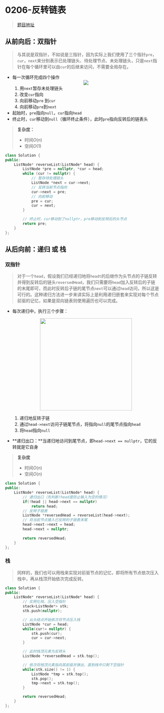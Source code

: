 # 0206-反转链表

>[题目地址](https://leetcode-cn.com/problems/reverse-linked-list/)

## 从前向后：双指针

>与其说是双指针，不如说是三指针，因为实际上我们使用了三个指针`pre`，`cur`，`next`来分别表示已处理链头、待处理节点、未处理链头，只是`next`指针在每个循环里可以由`cur`的后继来访问，不需要全局存在。
- 每一次循环完成四个操作<div align=center><img src="https://xcdn.loli.top/gh/Deruck/Img/Img/Untitled%20Diagram%20(2).png" height200></div>
	1. 用`next`暂存未处理链头
	2. 改变`cur`指向
	3. 向前移动`pre` 到`cur`
	4. 向前移动`pre`到`next`
- 起始时，`pre`指向`null`，`cur`指向`head`
- 终止时，`cur`移动到`null`（循环终止条件），此时`pre`指向反转后的链表头

>**复杂度：**
>- 时间$O(n)$
>- 空间$O(1)$

```cpp
class Solution {
public:
    ListNode* reverseList(ListNode* head) {
        ListNode *pre = nullptr, *cur = head;
        while (cur != nullptr) {
            // 暂存待处理链头
            ListNode *next = cur->next;
            // 反转当前节点指向
            cur->next = pre;
            // 向前移动
            pre = cur;
            cur = next;
        }

        // 终止时，cur移动到了nullptr，pre移动到反转后的头节点
        return pre;
    }
};
```

## 从后向前：递归 或 栈

### 双指针
>对于一个`head`，假设我们已经递归地将`headt`的后继作为头节点的子链反转并得到反转后的链头`reversedHead`，我们只需要将`head`加入反转后的子链的末尾即可，而此时反转后子链的尾节点`next`可以通过`head`访问，所以这是可行的。这种递归方法进一步来讲实际上是利用递归嵌套来实现对每个节点前驱的记忆，如果是双向链表则使用遍历也可以完成。

- 每次递归中，执行三个步骤：<div align=center><img src="https://xcdn.loli.top/gh/Deruck/Img/Img/Untitled%20Diagram%20(3).png" height=300></div>
	1. 递归地反转子链
	2. 通过`head->next`访问子链尾节点，将指向`null`的尾节点指向`head`
	3. 将`head`指向`null`

- **递归出口：**当递归地访问到尾节点，即`head->next == nullptr`，它的反转就是它自身

>**复杂度**
>- 时间$O(n)$
>- 空间$O(n)$


```cpp
class Solution {
public:
    ListNode* reverseList(ListNode* head) {
        // 递归出口（先判断!head是防止输入为空的情况）
        if(!head || head->next == nullptr)
            return head;
        // 反转子链表
        ListNode *reversedHead = reverseList(head->next);
        // 将当前节点接入已反转的子链表末尾
        head->next->next = head;
        head->next = nullptr;
    
        return reversedHead;
    }
};
```

### 栈
>同样的，我们也可以用栈来实现对前驱节点的记忆，即将所有节点依次压入栈中，再从栈顶开始依次完成反转。

```cpp
class Solution {
public:
    ListNode* reverseList(ListNode* head) {
        // 实例化栈，压入空指针
        stack<ListNode*> stk;
        stk.push(nullptr);

        // 从头结点开始依次将节点压入栈
        ListNode *cur = head;
        while(cur!= nullptr) {
            stk.push(cur);
            cur = cur->next;
        }

        // 此时栈顶元素为反转头
        ListNode *reversedHead = stk.top();

        // 依次将栈顶元素指向其前驱并弹出，直到栈中只剩下空指针
        while(stk.size() != 1) {
            ListNode *tmp = stk.top();
            stk.pop();
            tmp->next = stk.top();
        }

        return reversedHead;
    }
};
```
